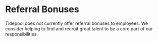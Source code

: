 # Referral Bonuses

Tidepool does not currently offer referral bonuses to employees. We consider helping to find and recruit great talent to be a core part of our responsibilities.

